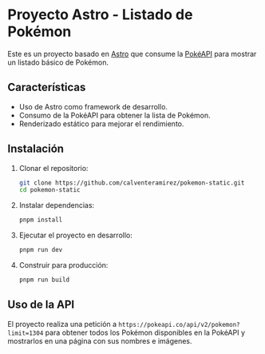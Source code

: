 # Proyecto Astro - Listado de Pokémon

Este es un proyecto basado en [Astro](https://astro.build/) que consume la [PokéAPI](https://pokeapi.co/) para mostrar un listado básico de Pokémon.

## Características
- Uso de Astro como framework de desarrollo.
- Consumo de la PokéAPI para obtener la lista de Pokémon.
- Renderizado estático para mejorar el rendimiento.

## Instalación

1. Clonar el repositorio:
   ```sh
   git clone https://github.com/calventeramirez/pokemon-static.git
   cd pokemon-static
   ```

2. Instalar dependencias:
   ```sh
   pnpm install
   ```

3. Ejecutar el proyecto en desarrollo:
   ```sh
   pnpm run dev
   ```

4. Construir para producción:
   ```sh
   pnpm run build
   ```

## Uso de la API
El proyecto realiza una petición a `https://pokeapi.co/api/v2/pokemon?limit=1304` para obtener todos los Pokémon disponibles en la PokéAPI y mostrarlos en una página con sus nombres e imágenes.